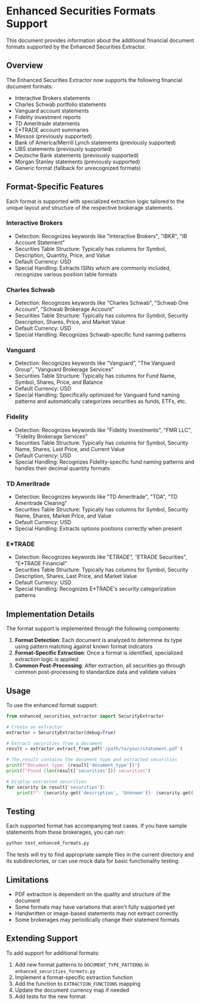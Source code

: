# Enhanced Securities Formats Support

This document provides information about the additional financial document formats supported by the Enhanced Securities Extractor.

## Overview

The Enhanced Securities Extractor now supports the following financial document formats:

- Interactive Brokers statements
- Charles Schwab portfolio statements
- Vanguard account statements
- Fidelity investment reports
- TD Ameritrade statements
- E*TRADE account summaries
- Messos (previously supported)
- Bank of America/Merrill Lynch statements (previously supported)
- UBS statements (previously supported)
- Deutsche Bank statements (previously supported)
- Morgan Stanley statements (previously supported)
- Generic format (fallback for unrecognized formats)

## Format-Specific Features

Each format is supported with specialized extraction logic tailored to the unique layout and structure of the respective brokerage statements.

### Interactive Brokers

- Detection: Recognizes keywords like "Interactive Brokers", "IBKR", "IB Account Statement"
- Securities Table Structure: Typically has columns for Symbol, Description, Quantity, Price, and Value
- Default Currency: USD
- Special Handling: Extracts ISINs which are commonly included, recognizes various position table formats

### Charles Schwab

- Detection: Recognizes keywords like "Charles Schwab", "Schwab One Account", "Schwab Brokerage Account"
- Securities Table Structure: Typically has columns for Symbol, Security Description, Shares, Price, and Market Value
- Default Currency: USD
- Special Handling: Recognizes Schwab-specific fund naming patterns

### Vanguard

- Detection: Recognizes keywords like "Vanguard", "The Vanguard Group", "Vanguard Brokerage Services"
- Securities Table Structure: Typically has columns for Fund Name, Symbol, Shares, Price, and Balance
- Default Currency: USD
- Special Handling: Specifically optimized for Vanguard fund naming patterns and automatically categorizes securities as funds, ETFs, etc.

### Fidelity

- Detection: Recognizes keywords like "Fidelity Investments", "FMR LLC", "Fidelity Brokerage Services"
- Securities Table Structure: Typically has columns for Symbol, Security Name, Shares, Last Price, and Current Value
- Default Currency: USD
- Special Handling: Recognizes Fidelity-specific fund naming patterns and handles their decimal quantity formats

### TD Ameritrade

- Detection: Recognizes keywords like "TD Ameritrade", "TDA", "TD Ameritrade Clearing"
- Securities Table Structure: Typically has columns for Symbol, Security Name, Shares, Market Price, and Value
- Default Currency: USD
- Special Handling: Extracts options positions correctly when present

### E*TRADE

- Detection: Recognizes keywords like "E*TRADE", "E*TRADE Securities", "E*TRADE Financial"
- Securities Table Structure: Typically has columns for Symbol, Security Description, Shares, Last Price, and Market Value
- Default Currency: USD
- Special Handling: Recognizes E*TRADE's security categorization patterns

## Implementation Details

The format support is implemented through the following components:

1. **Format Detection**: Each document is analyzed to determine its type using pattern matching against known format indicators
2. **Format-Specific Extraction**: Once a format is identified, specialized extraction logic is applied
3. **Common Post-Processing**: After extraction, all securities go through common post-processing to standardize data and validate values

## Usage

To use the enhanced format support:

```python
from enhanced_securities_extractor import SecurityExtractor

# Create an extractor
extractor = SecurityExtractor(debug=True)

# Extract securities from a document
result = extractor.extract_from_pdf('/path/to/your/statement.pdf')

# The result contains the document type and extracted securities
print(f"Document type: {result['document_type']}")
print(f"Found {len(result['securities'])} securities")

# Display extracted securities
for security in result['securities']:
    print(f"- {security.get('description', 'Unknown')}: {security.get('value', 'N/A')} {result['currency']}")
```

## Testing

Each supported format has accompanying test cases. If you have sample statements from these brokerages, you can run:

```bash
python test_enhanced_formats.py
```

The tests will try to find appropriate sample files in the current directory and its subdirectories, or can use mock data for basic functionality testing.

## Limitations

- PDF extraction is dependent on the quality and structure of the document
- Some formats may have variations that aren't fully supported yet
- Handwritten or image-based statements may not extract correctly
- Some brokerages may periodically change their statement formats

## Extending Support

To add support for additional formats:

1. Add new format patterns to `DOCUMENT_TYPE_PATTERNS` in `enhanced_securities_formats.py`
2. Implement a format-specific extraction function
3. Add the function to `EXTRACTION_FUNCTIONS` mapping
4. Update the document currency map if needed
5. Add tests for the new format